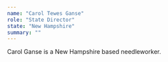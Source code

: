 ```yaml
---
name: "Carol Tewes Ganse"
role: "State Director"
state: "New Hampshire"
summary: ""
---
```


Carol Ganse is a New Hampshire based needleworker. 